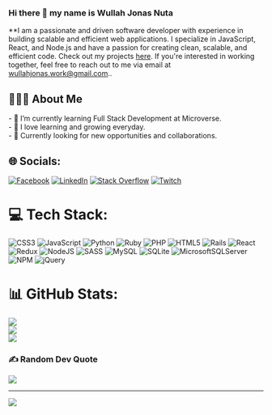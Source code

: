 ### Hi there 👋 my name is Wullah Jonas Nuta


**I am a passionate and driven software developer with experience in building scalable and efficient web applications. I specialize in JavaScript, React, and Node.js and have a passion for creating clean, scalable, and efficient code. Check out my projects [here](https://github.com/jonas-45?tab=repositories). If you're interested in working together, feel free to reach out to me via email at [wullahjonas.work@gmail.com](mailto:wullahjonas.work@gmail.com)..

<h2> 👨🏻‍💻 About Me </h2>
- 🔭  I’m currently learning Full Stack Development at Microverse.<br>- 🌱  I love learning and growing everyday.<br>- 👀  Currently looking for new opportunities and collaborations.


## 🌐 Socials:
[![Facebook](https://img.shields.io/badge/Facebook-%231877F2.svg?logo=Facebook&logoColor=white)](https://facebook.com/https://web.facebook.com/wullah.jonas) [![LinkedIn](https://img.shields.io/badge/LinkedIn-%230077B5.svg?logo=linkedin&logoColor=white)](https://linkedin.com/in/https://linkedin.com/in/jonas-wullah) [![Stack Overflow](https://img.shields.io/badge/-Stackoverflow-FE7A16?logo=stack-overflow&logoColor=white)](https://stackoverflow.com/users/8108823) [![Twitch](https://img.shields.io/badge/Twitch-%239146FF.svg?logo=Twitch&logoColor=white)](https://twitch.tv/https://twitter.com/wullahjonas) 

# 💻 Tech Stack:
![CSS3](https://img.shields.io/badge/css3-%231572B6.svg?style=for-the-badge&logo=css3&logoColor=white) ![JavaScript](https://img.shields.io/badge/javascript-%23323330.svg?style=for-the-badge&logo=javascript&logoColor=%23F7DF1E) ![Python](https://img.shields.io/badge/python-3670A0?style=for-the-badge&logo=python&logoColor=ffdd54) ![Ruby](https://img.shields.io/badge/ruby-%23CC342D.svg?style=for-the-badge&logo=ruby&logoColor=white) ![PHP](https://img.shields.io/badge/php-%23777BB4.svg?style=for-the-badge&logo=php&logoColor=white) ![HTML5](https://img.shields.io/badge/html5-%23E34F26.svg?style=for-the-badge&logo=html5&logoColor=white) ![Rails](https://img.shields.io/badge/rails-%23CC0000.svg?style=for-the-badge&logo=ruby-on-rails&logoColor=white) ![React](https://img.shields.io/badge/react-%2320232a.svg?style=for-the-badge&logo=react&logoColor=%2361DAFB) ![Redux](https://img.shields.io/badge/redux-%23593d88.svg?style=for-the-badge&logo=redux&logoColor=white) ![NodeJS](https://img.shields.io/badge/node.js-6DA55F?style=for-the-badge&logo=node.js&logoColor=white) ![SASS](https://img.shields.io/badge/SASS-hotpink.svg?style=for-the-badge&logo=SASS&logoColor=white) ![MySQL](https://img.shields.io/badge/mysql-%2300f.svg?style=for-the-badge&logo=mysql&logoColor=white) ![SQLite](https://img.shields.io/badge/sqlite-%2307405e.svg?style=for-the-badge&logo=sqlite&logoColor=white) ![MicrosoftSQLServer](https://img.shields.io/badge/Microsoft%20SQL%20Sever-CC2927?style=for-the-badge&logo=microsoft%20sql%20server&logoColor=white) ![NPM](https://img.shields.io/badge/NPM-%23000000.svg?style=for-the-badge&logo=npm&logoColor=white) ![jQuery](https://img.shields.io/badge/jquery-%230769AD.svg?style=for-the-badge&logo=jquery&logoColor=white)
# 📊 GitHub Stats:
![](https://github-readme-stats.vercel.app/api?username=Jonas-45&theme=blue-green&hide_border=true&include_all_commits=false&count_private=false)<br/>
![](https://github-readme-streak-stats.herokuapp.com/?user=Jonas-45&theme=blue-green&hide_border=true)<br/>
![](https://github-readme-stats.vercel.app/api/top-langs/?username=Jonas-45&theme=blue-green&hide_border=true&include_all_commits=false&count_private=false&layout=compact)

### ✍️ Random Dev Quote
![](https://quotes-github-readme.vercel.app/api?type=horizontal&theme=radical)

---
[![](https://visitcount.itsvg.in/api?id=Jonas-45&icon=5&color=8)](https://visitcount.itsvg.in)
